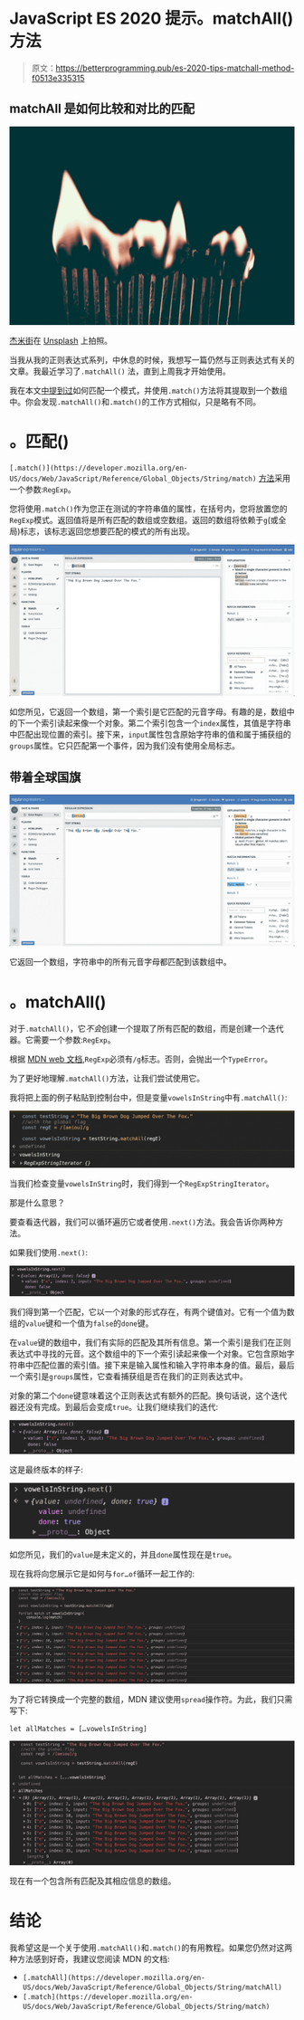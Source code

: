 # JavaScript ES 2020 提示。matchAll()方法

> 原文：<https://betterprogramming.pub/es-2020-tips-matchall-method-f0513e335315>

## matchAll 是如何比较和对比的匹配

![](img/e4f4e09a1ca11301644f2fb07e5d6ea9.png)

[杰米街](https://unsplash.com/@jamie452?utm_source=unsplash&utm_medium=referral&utm_content=creditCopyText)在 [Unsplash](https://unsplash.com/s/photos/matches?utm_source=unsplash&utm_medium=referral&utm_content=creditCopyText) 上拍照。

当我从我的正则表达式系列，中休息的时候，我想写一篇仍然与正则表达式有关的文章。我最近学习了`.matchAll()` 法，直到上周我才开始使用。

我在本文[中提到过](https://medium.com/swlh/regex-series-what-is-regex-926ea8284cd9)如何匹配一个模式，并使用`.match()`方法将其提取到一个数组中。你会发现`.matchAll()`和`.match()`的工作方式相似，只是略有不同。

# 。匹配()

`[.match()](https://developer.mozilla.org/en-US/docs/Web/JavaScript/Reference/Global_Objects/String/match)` [方法](https://developer.mozilla.org/en-US/docs/Web/JavaScript/Reference/Global_Objects/String/match)采用一个参数:`RegExp`。

您将使用`.match()`作为您正在测试的字符串值的属性，在括号内，您将放置您的`RegExp`模式。返回值将是所有匹配的数组或空数组。返回的数组将依赖于`g`(或全局)标志，该标志返回您想要匹配的模式的所有出现。

![](img/1fe0d2d94151e6efb90cc38688f64172.png)

如您所见，它返回一个数组，第一个索引是它匹配的元音字母。有趣的是，数组中的下一个索引读起来像一个对象。第二个索引包含一个`index`属性，其值是字符串中匹配出现位置的索引。接下来，`input`属性包含原始字符串的值和属于捕获组的`groups`属性。它只匹配第一个事件，因为我们没有使用全局标志。

## 带着全球国旗

![](img/2019be04f3e65a8cd8379e8766a01e00.png)

它返回一个数组，字符串中的所有元音字母都匹配到该数组中。

# 。matchAll()

对于`.matchAll()`，它*不会*创建一个提取了所有匹配的数组，而是创建一个迭代器。它需要一个参数:`RegExp`。

根据 [MDN web 文档](https://developer.mozilla.org/en-US/docs/Web/JavaScript/Reference/Global_Objects/String/matchAll),`RegExp`必须有`/g`标志。否则，会抛出一个`TypeError`。

为了更好地理解`.matchAll()`方法，让我们尝试使用它。

我将把上面的例子粘贴到控制台中，但是变量`vowelsInString`中有`.matchAll()`:

![](img/e176804150212967a7d12ab4f8123bb4.png)

当我们检查变量`vowelsInString`时，我们得到一个`RegExpStringIterator`。

那是什么意思？

要查看迭代器，我们可以循环遍历它或者使用`.next()`方法。我会告诉你两种方法。

如果我们使用`.next()`:

![](img/3511d5e0c71e0045b7e56d45f2336c8b.png)

我们得到第一个匹配，它以一个对象的形式存在，有两个键值对。它有一个值为数组的`value`键和一个值为`false`的`done`键。

在`value`键的数组中，我们有实际的匹配及其所有信息。第一个索引是我们在正则表达式中寻找的元音。这个数组中的下一个索引读起来像一个对象。它包含原始字符串中匹配位置的索引值。接下来是输入属性和输入字符串本身的值。最后，最后一个索引是`groups`属性，它查看捕获组是否在我们的正则表达式中。

对象的第二个`done`键意味着这个正则表达式有额外的匹配。换句话说，这个迭代器还没有完成。到最后会变成`true`。让我们继续我们的迭代:

![](img/b5c0f2ff565a73cb4f2bfc0ef1ef8f1f.png)

这是最终版本的样子:

![](img/96116b19274e4d42f2931e2e888e26bd.png)

如您所见，我们的`value`是未定义的，并且`done`属性现在是`true`。

现在我将向您展示它是如何与`for…of`循环一起工作的:

![](img/d3308d88f956b9b6fe5e9f7904d035d0.png)

为了将它转换成一个完整的数组，MDN 建议使用`spread`操作符。为此，我们只需写下:

```
let allMatches = […vowelsInString]
```

![](img/48b99b64b8e2462e7079af4f83945dc4.png)

现在有一个包含所有匹配及其相应信息的数组。

# 结论

我希望这是一个关于使用`.matchAll()`和`.match()`的有用教程。如果您仍然对这两种方法感到好奇，我建议您阅读 MDN 的文档:

*   `[.matchAll](https://developer.mozilla.org/en-US/docs/Web/JavaScript/Reference/Global_Objects/String/matchAll)`
*   `[.match](https://developer.mozilla.org/en-US/docs/Web/JavaScript/Reference/Global_Objects/String/match)`